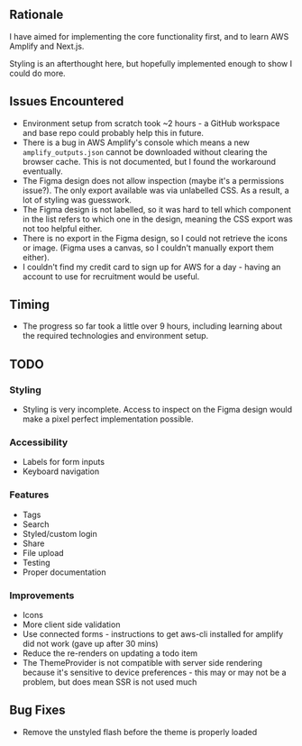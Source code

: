 <!-- ## AWS Amplify Next.js (App Router) Starter Template

This repository provides a starter template for creating applications using Next.js (App Router) and AWS Amplify, emphasizing easy setup for authentication, API, and database capabilities.

## Overview

This template equips you with a foundational Next.js application integrated with AWS Amplify, streamlined for scalability and performance. It is ideal for developers looking to jumpstart their project with pre-configured AWS services like Cognito, AppSync, and DynamoDB.

## Features

- **Authentication**: Setup with Amazon Cognito for secure user authentication.
- **API**: Ready-to-use GraphQL endpoint with AWS AppSync.
- **Database**: Real-time database powered by Amazon DynamoDB.

## Deploying to AWS

For detailed instructions on deploying your application, refer to the [deployment section](https://docs.amplify.aws/nextjs/start/quickstart/nextjs-app-router-client-components/#deploy-a-fullstack-app-to-aws) of our documentation.

## Security

See [CONTRIBUTING](CONTRIBUTING.md#security-issue-notifications) for more information.

## License

This library is licensed under the MIT-0 License. See the LICENSE file. -->

## Rationale

I have aimed for implementing the core functionality first, and to learn AWS Amplify and Next.js.

Styling is an afterthought here, but hopefully implemented enough to show I could do more.

## Issues Encountered

- Environment setup from scratch took ~2 hours - a GitHub workspace and base repo could probably help this in future.
- There is a bug in AWS Amplify's console which means a new `amplify_outputs.json` cannot be downloaded without clearing the browser cache. This is not documented, but I found the workaround eventually.
- The Figma design does not allow inspection (maybe it's a permissions issue?). The only export available was via unlabelled CSS. As a result, a lot of styling was guesswork.
- The Figma design is not labelled, so it was hard to tell which component in the list refers to which one in the design, meaning the CSS export was not too helpful either.
- There is no export in the Figma design, so I could not retrieve the icons or image. (Figma uses a canvas, so I couldn't manually export them either).
- I couldn't find my credit card to sign up for AWS for a day - having an account to use for recruitment would be useful.

## Timing

- The progress so far took a little over 9 hours, including learning about the required technologies and environment setup.

## TODO

### Styling

- Styling is very incomplete. Access to inspect on the Figma design would make a pixel perfect implementation possible.

### Accessibility

- Labels for form inputs
- Keyboard navigation

### Features

- Tags
- Search
- Styled/custom login
- Share
- File upload
- Testing
- Proper documentation

### Improvements

- Icons
- More client side validation
- Use connected forms - instructions to get aws-cli installed for amplify did not work (gave up after 30 mins)
- Reduce the re-renders on updating a todo item
- The ThemeProvider is not compatible with server side rendering because it's sensitive to device preferences - this may or may not be a problem, but does mean SSR is not used much

## Bug Fixes

- Remove the unstyled flash before the theme is properly loaded
